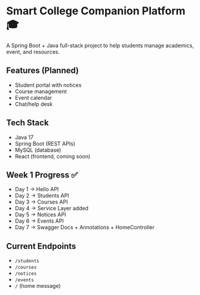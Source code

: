 # Smart College Companion Platform 🎓

A Spring Boot + Java full-stack project to help students manage academics, event, and resources.

## Features (Planned)
- Student portal with notices
- Course management
- Event calendar
- Chat/help desk

## Tech Stack
- Java 17
- Spring Boot (REST APIs)
- MySQL (database)
- React (frontend, coming soon)

## Week 1 Progress ✅
- Day 1 → Hello API
- Day 2 → Students API
- Day 3 → Courses API
- Day 4 → Service Layer added
- Day 5 → Notices API
- Day 6 → Events API
- Day 7 → Swagger Docs + Annotations + HomeController

## Current Endpoints
- `/students`
- `/courses`
- `/notices`
- `/events`
- `/` (home message)
